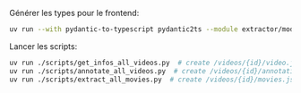 Générer les types pour le frontend:

```sh
uv run --with pydantic-to-typescript pydantic2ts --module extractor/models.py --output ../web/lib/backend/types.ts
```

Lancer les scripts:
```bash
uv run ./scripts/get_infos_all_videos.py  # create /videos/{id}/video.json and thumbnail.jpg
uv run ./scripts/annotate_all_videos.py  # create /videos/{id}/annotations.json
uv run ./scripts/extract_all_movies.py  # create /videos/{id}/movies.json
```